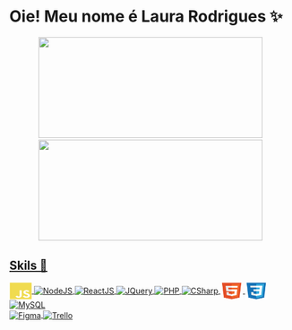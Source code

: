 # Oie! Meu nome é Laura Rodrigues ✨

<div align="center">
  <a href="https://github.com/LauraFaustino">
    <img height="180" width="400" 
         src="https://github-readme-stats.vercel.app/api?username=LauraFaustino&show_icons=true&theme=tokyonight&include_all_commits=true&count_private=true" />
    <img height="180" width="400" 
         src="https://github-readme-stats.vercel.app/api/top-langs/?username=LauraFaustino&layout=compact&langs_count=7&theme=tokyonight"  />
</div>  
  
## Skils 👾
<div style="display: inline_block">
    <img align="center" alt="JavaScript" height="30" width="40" src="https://raw.githubusercontent.com/devicons/devicon/master/icons/javascript/javascript-plain.svg">
    <img align="center" alt="NodeJS" height="30" width="40" src="https://cdn.jsdelivr.net/gh/devicons/devicon/icons/nodejs/nodejs-original.svg" />
    <img align="center" alt="ReactJS" height="30" width="40" src="https://cdn.jsdelivr.net/gh/devicons/devicon/icons/react/react-original.svg">
    <img align="center" alt="JQuery" height="30" width="40" src="https://cdn.jsdelivr.net/gh/devicons/devicon/icons/jquery/jquery-plain-wordmark.svg">
    <img align="center" alt="PHP" height="40" width="50" src="https://cdn.jsdelivr.net/gh/devicons/devicon/icons/php/php-plain.svg" />  
    <img align="center" alt="CSharp" height="30" width="40" src="https://cdn.jsdelivr.net/gh/devicons/devicon/icons/csharp/csharp-original.svg" />  
    <img align="center" alt="HTML" height="30" width="40" src="https://raw.githubusercontent.com/devicons/devicon/master/icons/html5/html5-original.svg">
    <img align="center" alt="CSS" height="30" width="40" src="https://raw.githubusercontent.com/devicons/devicon/master/icons/css3/css3-original.svg">
    <img align="center" alt="MySQL" height="30" width="40" src="https://cdn.jsdelivr.net/gh/devicons/devicon/icons/mysql/mysql-original.svg">
    <br>
    <img align="center" alt="Figma" height="30" width="40" src="https://cdn.jsdelivr.net/gh/devicons/devicon/icons/figma/figma-original.svg">
    <img align="center" alt="Trello" height="50" width="60" src="https://cdn.jsdelivr.net/gh/devicons/devicon/icons/trello/trello-plain-wordmark.svg">
</div>

